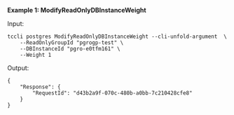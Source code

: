 **Example 1: ModifyReadOnlyDBInstanceWeight**



Input: 

```
tccli postgres ModifyReadOnlyDBInstanceWeight --cli-unfold-argument  \
    --ReadOnlyGroupId "pgrogp-test" \
    --DBInstanceId "pgro-e0tfm161" \
    --Weight 1
```

Output: 
```
{
    "Response": {
        "RequestId": "d43b2a9f-070c-480b-a0bb-7c210428cfe8"
    }
}
```

